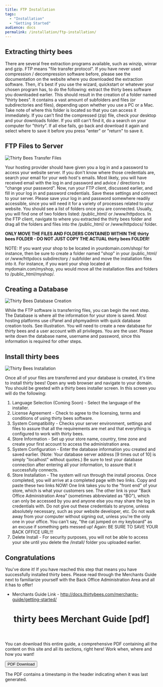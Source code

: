 ```yaml
---
title: FTP Installation
tags:
  - "Installation"
  - "Getting Started"
audience: docs
permalink: /installation/ftp-installation/
---
```


## Extracting thirty bees

There are several free extraction programs available, such as winzip, winrar and gzip. FTP means "file transfer protocol". If you have never used compression / decompression software before, please see the documentation on the website where you downloaded the extraction software. Then, it's best if you use the wizard, quickstart or whatever your chosen program has, to do the following: extract the thirty bees software you downloaded earlier.  This should result in the creation of a folder named "thirty bees".  It contains a vast amount of subfolders and files (or subdirectories and files), depending upon whether you use a PC or a Mac.  Take note of where this folder is located so that you can access it immediately.  If you can't find the compressed (zip) file, check your desktop and your downloads folder. If you still can't find it, do a search on your computer for "thirty". If all else fails, go back and download it again and select where to save it before you press "enter" or "return" to save it.

## FTP Files to Server
![Thirty Bees Transfer Files]({{base}}/thirtybees/images/installation/installation-ftp_installation-transfer_files.jpg  "Thirty Bees Transfer Files")

Your hosting provider should have given you a log in and a password to access your website server. If you don't know where those credentials are, search your email for your web host's emails. Most likely, you will have received email with the log in and password and advice / directions to "change your password". Now, run your FTP client, discussed earlier, and fill in your log in and password credentials. Save these settings and connect to your server.  Please save your log in and password somewhere readily accessible, since you will need it for a variety of processes related to your website. You should see a list of folders once you are connected.  Usually, you will find one of two folders listed: /public_html/ or /www/httpdocs.  In the FTP client, navigate to where you extracted the thirty bees folder and drag all the folders and files into the /public_html/ or /www/httpdocs/ folder.

**ONLY MOVE THE FILES AND FOLDERS CONTAINED WITHIN THE thirty bees FOLDER - DO NOT JUST COPY THE ACTUAL thirty bees FOLDER!**

NOTE: If you want your shop to be located in yourdomain.com/shop/ for instance, then be sure to create a folder named "shop" in your /public_html/ or /www/httpdocs subdirectory / subfolder and move the installation files into it.  For instance, if you want your shop located at mydomain.com/myshop, you would move all the installation files and folders to /public_html/myshop/.

## Creating a Database
![Thirty Bees Database Creation]({{base}}/thirtybees/images/installation/installation-ftp_installation-db_creation.jpg  "Thirty Bees Database Creation")

While the FTP software is transferring files, you can begin the next step.  The Database is where all the information for your store is saved.  Most hosting platforms use cPanel and phpmyadmin with quick database creation tools. See illustration.  You will need to create a new database for thirty bees and a user account with all privileges. You are the user. Please write down the database name, username and password, since this information is required for other steps.

## Install thirty bees
![Thirty Bees Installation]({{base}}/thirtybees/images/installation/installation-ftp_installation-thirtybees_installer.jpg  "Thirty Bees Installation")

Once all of your files are transferred and your database is created, it's time to install thirty bees!  Open any web browser and navigate to your domain.  You should be greeted with a thirty bees installer screen.  In this screen you will do the following:

1. Language Selection (Coming Soon) - Select the language of the installer.
2. License Agreement - Check to agree to the licensing, terms and conditions of using thirty bees software.
3. System Compatibility - Checks your server environment, settings and files to assure that all the requirements are met and that everything is configured to work with thirty bees.
4. Store Information - Set up your store name, country, time zone and create your first account to access the administration area.
5. System Configuration - Enter the database information you created and saved earlier. (Note: Your database server address [9 times out of 10] is simply "localhost" without quotes.)  Be sure to test your database connection after entering all your information, to assure that it successfully connects.
6. Store Installation - The system will run through the install process.  Once completed, you will arrive at a completed page with two links.  Copy and paste these two links NOW! One link takes you to the "front end" of your store, which is what your customers see.  The other link is your "Back Office Administration Area" (sometimes abbreviated as "BO"), which can only be accessed by you and anyone else you may share the log in credentials with. Do not give out these credentials to anyone, unless absolutely necessary, such as your website developer, etc. Do not walk away from your computer without signing out, unless you're the only one in your office. You can't say, "the cat jumped on my keyboard" as an excuse if something gets messed up! Again: BE SURE TO SAVE YOUR BACK OFFICE URL!!!
7. Delete Install - For security purposes, you will not be able to access your site until you delete the /install/ folder you uploaded earlier. 

## Congratulations

You've done it!  If you have reached this step that means you have successfully installed thirty bees. Please read through the Merchants Guide next to familiarize yourself with the Back Office Administration Area and all it has to offer!

* Merchants Guide Link - http://docs.thirtybees.com/merchants-guide/getting-started/

<header class="panel panel-default>
<div class="panel-heading>
<h1 class="panel-title">
thirty bees Merchant Guide [pdf]
</h2>
</header>
</div>
<div class="panel-body">
You can download this entire guide, a comprehensive PDF containing all the content on this site and all its sections, right here!  Work when, where and how you want!

<a target="_blank" class="noCrossRef" href="{{base}}/thirtybees/pdf/thirtybees_devdocs.pdf"><button type="button" class="btn btn-default" class="pull-right" aria-label="Left Align"><span class="glyphicon glyphicon-download-alt" aria-hidden="true"></span> PDF Download</button></a>
</div>
<footer class="panel-footer">
The PDF contains a timestamp in the header indicating when it was last generated.
</footer>
